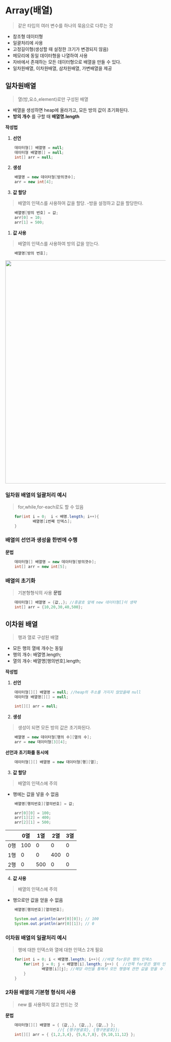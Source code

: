 # Array(배열)
> 같은 타입의 여러 변수를 하나의 묶음으로 다루는 것

- 참조형 데이터형
- 일괄처리에 사용
- 고정길이형(생성할 때 설정한 크기가 변경되지 않음)
- 메모리에 동일 데이터형을 나열하여 사용
- 자바에서 존재하는 모든 데이터형으로 배열을 만들 수 있다.
- 일차원배열, 이차원배열, 삼차원배열, 가변배열을 제공
  
## 일차원배열
> 열(방,요소,element)로만 구성된 배열

- 배열을 생성하면 heap에 올라가고, 모든 방의 값이 초기화된다.
- **방의 개수** 를 구할 때 **배열명.length**

**작성법**

1. **선언**
```java
    데이터형[] 배열명 = null;
    데이터형 배열명[] = null;
    int[] arr = null;
```

2. **생성**
```java
    배열명 = new 데이터형[방의갯수];
    arr = new int[4];
```

3. **값 할당**
> 배열의 인덱스를 사용하여 값을 할당.
    -방을 설정하고 값을 할당한다.
```java
    배열명[방의 번호] = 값;
    arr[0] = 10;
    arr[1] = 500;
```

1. **값 사용**
> 배열의 인덱스를 사용하여 방의 값을 얻는다.
```java
    배열명[방의 번호];
```
<img src = "https://user-images.githubusercontent.com/69107255/98198794-281fc880-1f6d-11eb-9a81-14cc6e97bdc4.JPG" width="700" >

### 일차원 배열의 일괄처리 예시
> for,while,for-each로도 할 수 있음

```java
    for(int i = 0;  i < 배명.length; i++){
            배열명[i번째 인덱스];
    }
```

### 배열의 선언과 생성을 한번에 수행
**문법**
```java
    데이터형[] 배열명 = new 데이터형[방의갯수];
    int[] arr = new int[5];
```

### 배열의 초기화
> 기본형형식의 사용
**문법**
```java
    데이터형[] 배열명 = {값,,}; //중괄호 앞에 new 데이터형[]이 생략 
    int[] arr = {10,20,30,40,500};
```
## 이차원 배열
> 행과 열로 구성된 배열

- 모든 행의 열에 개수는 동일
- 행의 개수: 배열명.length;
- 열의 개수: 배열명[행의번호].length;

**작성법**

1. **선언**
```java
    데이터형[][] 배열명 = null; //heap의 주소를 가지지 않았을때 null
    데이터형 배열명[][] = null;

    int[][] arr = null;
```

2. **생성**
> 생성이 되면 모든 방의 값은 초기화된다.
```java
    배열명 = new 데이터형[행의 수][열의 수];
    arr = new 데이터형[3][4]; 
```

**선언과 초기화를 동시에**
```java
    데이터형[][] 배열명 = new 데이터형[행][열];
```

3. **값 할당**
> 배열의 인덱스에 주의
- 행에는 값을 넣을  수 없음
```java
    배열명[행의번호][열의번호] = 값;

    arr[0][0] = 100;
    arr[1][2] = 400;
    arr[2][1] = 500;
```

||0열|1열|2열|3열|
|----|----|----|----|----|
|0행|100|0|0|0|
|1행|0|0|400|0|
|2행|0|500|0|0|

4. **값 사용**
> 배열의 인덱스에 주의
- 행으로만 값을 얻을 수 없음
```java
    배열명[행의번호][열의번호];

    System.out.println(arr[0][0]); // 100
    System.out.println(arr[0][1]); // 0 
```

### 이차원 배열의 일괄처리 예시
> 행에 대한 인덱스와 열에 대한 인덱스 2개 필요
```java
    for(int i = 0; i < 배열명.length; i++){ //바깥 for문은 행의 인덱스
        for(int j = 0; j < 배열명[i].length; j++) {  //안쪽 for문은 열의 인덱스
                배열명[i][j]; //해당 라인을 통해서 모든 행열에 관한 값을 얻을 수 있다.
        }
    } 
```

### 2차원 배열의 기본형 형식의 사용
> new 를 사용하지 않고 만드는 것

**문법**
```java
    데이터형[][] 배열명 = { {값,,}, {값,,}, {값,,} };
                       //{ {행구분괄호}, {행구분괄호}};
    int[][] arr = { {1,2,3,4}, {5,6,7,8}, {9,10,11,12} };
```